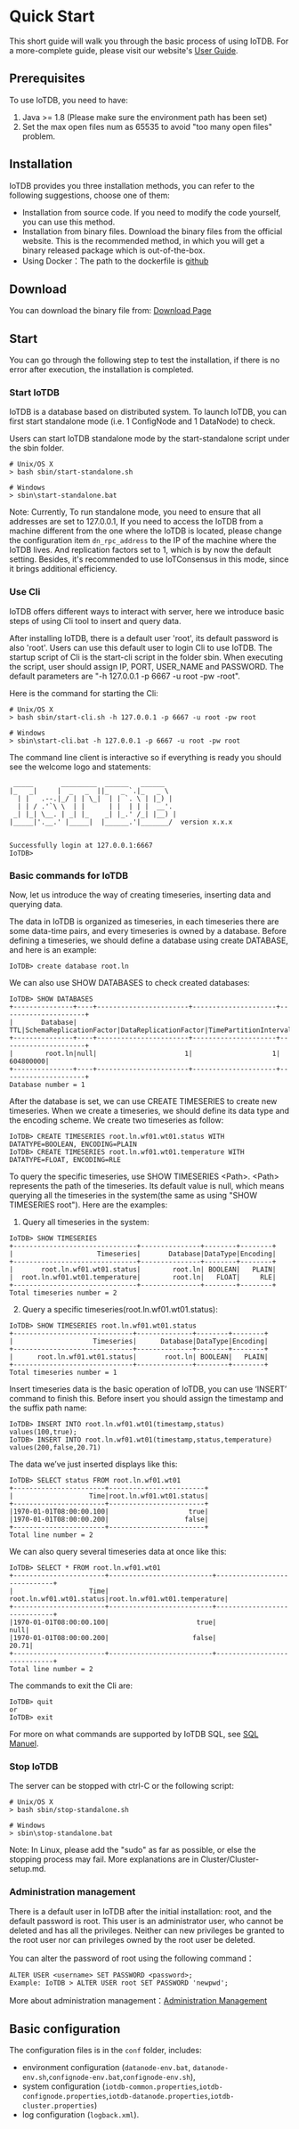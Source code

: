 <!--

    Licensed to the Apache Software Foundation (ASF) under one
    or more contributor license agreements.  See the NOTICE file
    distributed with this work for additional information
    regarding copyright ownership.  The ASF licenses this file
    to you under the Apache License, Version 2.0 (the
    "License"); you may not use this file except in compliance
    with the License.  You may obtain a copy of the License at
    
        http://www.apache.org/licenses/LICENSE-2.0
    
    Unless required by applicable law or agreed to in writing,
    software distributed under the License is distributed on an
    "AS IS" BASIS, WITHOUT WARRANTIES OR CONDITIONS OF ANY
    KIND, either express or implied.  See the License for the
    specific language governing permissions and limitations
    under the License.

-->

# Quick Start

This short guide will walk you through the basic process of using IoTDB. For a more-complete guide, please visit our website's [User Guide](../IoTDB-Introduction/What-is-IoTDB.md).

## Prerequisites

To use IoTDB, you need to have:

1. Java >= 1.8 (Please make sure the environment path has been set)
2. Set the max open files num as 65535 to avoid "too many open files" problem.

## Installation

IoTDB provides you three installation methods, you can refer to the following suggestions, choose one of them:

* Installation from source code. If you need to modify the code yourself, you can use this method.
* Installation from binary files. Download the binary files from the official website. This is the recommended method, in which you will get a binary released package which is out-of-the-box.
* Using Docker：The path to the dockerfile is [github](https://github.com/apache/iotdb/blob/master/docker/src/main)


## Download

You can download the binary file from:
[Download Page](https://iotdb.apache.org/Download/)

## Start

You can go through the following step to test the installation, if there is no error after execution, the installation is completed. 

### Start IoTDB
IoTDB is a database based on distributed system. To launch IoTDB, you can first start standalone mode (i.e. 1 ConfigNode and 1 DataNode) to check.

Users can start IoTDB standalone mode by the start-standalone script under the sbin folder.

```
# Unix/OS X
> bash sbin/start-standalone.sh
```
```
# Windows
> sbin\start-standalone.bat
```

Note: Currently, To run standalone mode, you need to ensure that all addresses are set to 127.0.0.1, If you need to access the IoTDB from a machine different from the one where the IoTDB is located, please change the configuration item `dn_rpc_address` to the IP of the machine where the IoTDB lives. And replication factors set to 1, which is by now the default setting.
Besides, it's recommended to use IoTConsensus in this mode, since it brings additional efficiency.
### Use Cli

IoTDB offers different ways to interact with server, here we introduce basic steps of using Cli tool to insert and query data.

After installing IoTDB, there is a default user 'root', its default password is also 'root'. Users can use this
default user to login Cli to use IoTDB. The startup script of Cli is the start-cli script in the folder sbin. When executing the script, user should assign
IP, PORT, USER_NAME and PASSWORD. The default parameters are "-h 127.0.0.1 -p 6667 -u root -pw -root".

Here is the command for starting the Cli:

```
# Unix/OS X
> bash sbin/start-cli.sh -h 127.0.0.1 -p 6667 -u root -pw root

# Windows
> sbin\start-cli.bat -h 127.0.0.1 -p 6667 -u root -pw root
```

The command line client is interactive so if everything is ready you should see the welcome logo and statements:

```
 _____       _________  ______   ______
|_   _|     |  _   _  ||_   _ `.|_   _ \
  | |   .--.|_/ | | \_|  | | `. \ | |_) |
  | | / .'`\ \  | |      | |  | | |  __'.
 _| |_| \__. | _| |_    _| |_.' /_| |__) |
|_____|'.__.' |_____|  |______.'|_______/  version x.x.x


Successfully login at 127.0.0.1:6667
IoTDB>
```

### Basic commands for IoTDB

Now, let us introduce the way of creating timeseries, inserting data and querying data. 

The data in IoTDB is organized as timeseries, in each timeseries there are some data-time pairs, and every timeseries is owned by a database. Before defining a timeseries, we should define a database using create DATABASE, and here is an example: 

``` 
IoTDB> create database root.ln
```

We can also use SHOW DATABASES to check created databases:

```
IoTDB> SHOW DATABASES
+---------------+----+-----------------------+---------------------+---------------------+
|       Database| TTL|SchemaReplicationFactor|DataReplicationFactor|TimePartitionInterval|
+---------------+----+-----------------------+---------------------+---------------------+
|        root.ln|null|                      1|                    1|            604800000|
+---------------+----+-----------------------+---------------------+---------------------+
Database number = 1
```

After the database is set, we can use CREATE TIMESERIES to create new timeseries. When we create a timeseries, we should define its data type and the encoding scheme. We create two timeseries as follow:

```
IoTDB> CREATE TIMESERIES root.ln.wf01.wt01.status WITH DATATYPE=BOOLEAN, ENCODING=PLAIN
IoTDB> CREATE TIMESERIES root.ln.wf01.wt01.temperature WITH DATATYPE=FLOAT, ENCODING=RLE
```

To query the specific timeseries, use SHOW TIMESERIES \<Path\>. \<Path\> represents the path of the timeseries. Its default value is null, which means querying all the timeseries in the system(the same as using "SHOW TIMESERIES root"). Here are the examples:

1. Query all timeseries in the system:

```
IoTDB> SHOW TIMESERIES
+-------------------------------+---------------+--------+--------+
|                     Timeseries|       Database|DataType|Encoding|
+-------------------------------+---------------+--------+--------+
|       root.ln.wf01.wt01.status|        root.ln| BOOLEAN|   PLAIN|
|  root.ln.wf01.wt01.temperature|        root.ln|   FLOAT|     RLE|
+-------------------------------+---------------+--------+--------+
Total timeseries number = 2
```

2. Query a specific timeseries(root.ln.wf01.wt01.status):

```
IoTDB> SHOW TIMESERIES root.ln.wf01.wt01.status
+------------------------------+--------------+--------+--------+
|                    Timeseries|      Database|DataType|Encoding|
+------------------------------+--------------+--------+--------+
|      root.ln.wf01.wt01.status|       root.ln| BOOLEAN|   PLAIN|
+------------------------------+--------------+--------+--------+
Total timeseries number = 1
```

Insert timeseries data is the basic operation of IoTDB, you can use ‘INSERT’ command to finish this. Before insert you should assign the timestamp and the suffix path name:

```
IoTDB> INSERT INTO root.ln.wf01.wt01(timestamp,status) values(100,true);
IoTDB> INSERT INTO root.ln.wf01.wt01(timestamp,status,temperature) values(200,false,20.71)
```

The data we’ve just inserted displays like this:

```
IoTDB> SELECT status FROM root.ln.wf01.wt01
+-----------------------+------------------------+
|                   Time|root.ln.wf01.wt01.status|
+-----------------------+------------------------+
|1970-01-01T08:00:00.100|                    true|
|1970-01-01T08:00:00.200|                   false|
+-----------------------+------------------------+
Total line number = 2
```

We can also query several timeseries data at once like this:

```
IoTDB> SELECT * FROM root.ln.wf01.wt01
+-----------------------+--------------------------+-----------------------------+
|                   Time|  root.ln.wf01.wt01.status|root.ln.wf01.wt01.temperature|
+-----------------------+--------------------------+-----------------------------+
|1970-01-01T08:00:00.100|                      true|                         null|
|1970-01-01T08:00:00.200|                     false|                        20.71|
+-----------------------+--------------------------+-----------------------------+
Total line number = 2
```

The commands to exit the Cli are:  

```
IoTDB> quit
or
IoTDB> exit
```

For more on what commands are supported by IoTDB SQL, see [SQL Manuel](../SQL-Manual/SQL-Manual.md).

### Stop IoTDB

The server can be stopped with ctrl-C or the following script:

```
# Unix/OS X
> bash sbin/stop-standalone.sh

# Windows
> sbin\stop-standalone.bat
```
Note: In Linux, please add the "sudo" as far as possible, or else the stopping process may fail.
More explanations are in Cluster/Cluster-setup.md.

### Administration management

There is a default user in IoTDB after the initial installation: root, and the default password is root. This user is an administrator user, who cannot be deleted and has all the privileges. Neither can new privileges be granted to the root user nor can privileges owned by the root user be deleted.

You can alter the password of root using the following command：
```
ALTER USER <username> SET PASSWORD <password>;
Example: IoTDB > ALTER USER root SET PASSWORD 'newpwd';
```

More about administration management：[Administration Management](../User-Manual/Authority-Management.md)


## Basic configuration

The configuration files is in the `conf` folder, includes:

* environment configuration (`datanode-env.bat`, `datanode-env.sh`,`confignode-env.bat`,`confignode-env.sh`),
* system configuration (`iotdb-common.properties`,`iotdb-confignode.properties`,`iotdb-datanode.properties`,`iotdb-cluster.properties`)
* log configuration (`logback.xml`).
